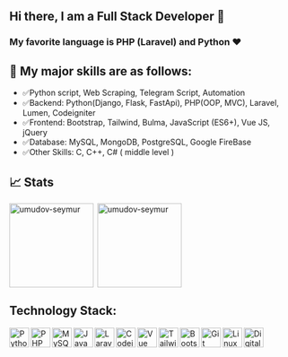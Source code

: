 ## Hi there, I am a Full Stack Developer 👋

### My favorite language is PHP (Laravel) and Python ❤️
## 🌈 My major skills are as follows:

- ✅Python script, Web Scraping, Telegram Script, Automation
- ✅Backend: Python(Django, Flask, FastApi), PHP(OOP, MVC), Laravel, Lumen, Codeigniter
- ✅Frontend: Bootstrap, Tailwind, Bulma, JavaScript (ES6+), Vue JS, jQuery
- ✅Database: MySQL, MongoDB, PostgreSQL, Google FireBase
- ✅Other Skills: C, C++, C# ( middle level )

<!-- ## 📈 Stats
[![Top Langs](https://github-readme-stats.vercel.app/api/top-langs/?username=umudov-seymur&langs_count=10&layout=compact)](https://github-readme-stats.vercel.app/api/top-langs/?username=umudov-seymur&langs_count=10&layout=compact) -->

## 📈 Stats

<p><img align="left" height="150" src="https://github-readme-stats.vercel.app/api?username=umudov-seymur&theme=react&show_icons=true&include_all_commits=true" alt="umudov-seymur" /></p>
<p>&nbsp;<img align="center" src="https://github-readme-stats.vercel.app/api/top-langs/?username=umudov-seymur&theme=react&layout=compact" alt="umudov-seymur" height="150" /></p>

## Technology Stack:

<img align="left" alt="Python" height="35px" src="https://www.vectorlogo.zone/logos/python/python-icon.svg" />
<img align="left" alt="PHP" height="35px" src="https://www.vectorlogo.zone/logos/php/php-ar21.svg" />
<img align="left" alt="MySQL" height="35px" src="https://i.imgur.com/pnetQ7R.png" />
<img align="left" alt="JavaScript" height="35px" src="https://i.imgur.com/oanGK70.png" />
<img align="left" alt="Laravel" height="35px" src="https://www.vectorlogo.zone/logos/laravel/laravel-ar21.svg" />
<img align="left" alt="Codeigniter" height="35px" src="https://i.imgur.com/GRvKSt2.png" />
<img align="left" alt="Vue JS" height="35px" src="https://i.imgur.com/qYo61By.png" />
<img align="left" alt="Tailwind" height="35px" src="https://i.imgur.com/lAiNCNE.png" />
<img align="left" alt="Bootstrap" height="35px" src="https://i.imgur.com/0iJOAWb.png" />
<img align="left" alt="Git" height="35px" src="https://www.vectorlogo.zone/logos/linux/linux-icon.svg" />
<img align="left" alt="Linux" height="35px" src="https://www.vectorlogo.zone/logos/git-scm/git-scm-icon.svg" />
<img align="left" alt="Digital Ocean" height="35px" src="https://www.vectorlogo.zone/logos/digitalocean/digitalocean-ar21.svg" />


<!--
**umudov-seymur/umudov-seymur** is a ✨ _special_ ✨ repository because its `README.md` (this file) appears on your GitHub profile.

Here are some ideas to get you started:

- 🔭 I’m currently working on ...
- 🌱 I’m currently learning ...
- 👯 I’m looking to collaborate on ...
- 🤔 I’m looking for help with ...
- 💬 Ask me about ...
- 📫 How to reach me: ...
- 😄 Pronouns: ...
- ⚡ Fun fact: ...
-->
